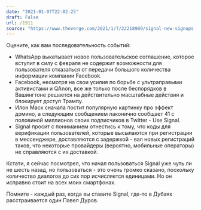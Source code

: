```yaml
---
date: "2021-01-07T22:02:25"
draft: False
url: /1911
source: "https://www.theverge.com/2021/1/7/22218989/signal-new-signups-whatsapp-facebook-privacy-controversy-elon-musk"
---
```


Оцените, как вам последовательность событий:
- WhatsApp выкатывает новое пользовательское соглашение, которое вступит в силу с февраля не содержит возможности для пользователя отказаться от передачи большого количества информации компании Facebook.
- Facebook, несмотря на свои усилия по борьбе с ультраправыми активистами и QAnon, все же только после беспорядков в Вашингтоне решается на действительно масштабные действия и блокирует доступ Трампу.
- Илон Маск сначала постит популярную картинку про эффект домино, а следующим сообщением лаконично сообщает 41 с половиной миллионов своих подписчиков в Twitter - Use Signal.
- Signal просит с пониманием отнестись к тому, что коды для верификации пользователей, которые высылаются при регистрации в мессенджере, доставляются с задержкой - вал новых регистраций таков, что некоторые провайдеры (вероятно, мобильные операторы) не справляются с их доставкой.

Кстати, я сейчас посмотрел, что начал пользоваться Signal уже чуть ли не шесть назад, но пользоваться - это очень громко сказано, поскольку количество диалогов до сих пор исчисляется единицами. Но он исправно стоит на всех моих смартфонах.

Помните - каждый раз, когда вы ставите Signal, где-то в Дубаях расстраивается один Павел Дуров.
